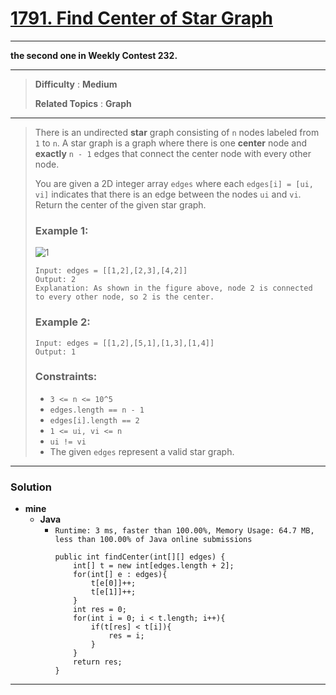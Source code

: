 # [1791. Find Center of Star Graph](https://leetcode.com/problems/find-center-of-star-graph/)

---

**the second one in Weekly Contest 232.**

---

> **Difficulty** : **Medium**
>
> **Related Topics** : **Graph**

---

> There is an undirected **star** graph consisting of `n` nodes labeled from `1` to `n`.
> A star graph is a graph where there is one **center** node and **exactly** `n - 1` edges that connect the center node with every other node.
>
> You are given a 2D integer array `edges` where each `edges[i] = [ui, vi]` indicates that there is an edge between the nodes `ui` and `vi`.
> Return the center of the given star graph.
>
>
>
> ### Example 1:
> ![1](https://assets.leetcode.com/uploads/2021/02/24/star_graph.png)
> ```
> Input: edges = [[1,2],[2,3],[4,2]]
> Output: 2
> Explanation: As shown in the figure above, node 2 is connected to every other node, so 2 is the center.
> ```
>
> ### Example 2:
> ```
> Input: edges = [[1,2],[5,1],[1,3],[1,4]]
> Output: 1
> ```
>
> ### Constraints:
> * `3 <= n <= 10^5`
> * `edges.length == n - 1`
> * `edges[i].length == 2`
> * `1 <= ui, vi <= n`
> * `ui != vi`
> * The given `edges` represent a valid star graph.

---


### Solution
* **mine**
  * **Java**
    * `Runtime: 3 ms, faster than 100.00%, Memory Usage: 64.7 MB, less than 100.00% of Java online submissions`
      ```
      public int findCenter(int[][] edges) {
          int[] t = new int[edges.length + 2];
          for(int[] e : edges){
              t[e[0]]++;
              t[e[1]]++;
          }
          int res = 0;
          for(int i = 0; i < t.length; i++){
              if(t[res] < t[i]){
                  res = i;
              }
          }
          return res;
      }
      ```

---
